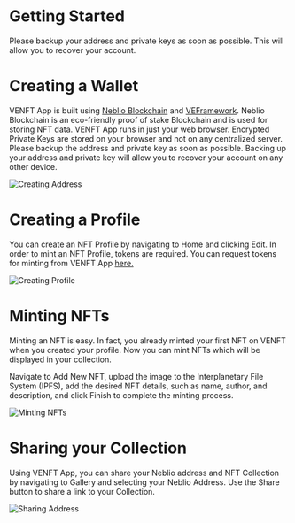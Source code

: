 ﻿
# Getting Started

 Please backup your address and private keys as soon as possible. This will allow you to recover your account.


# Creating a Wallet

VENFT App is built using <a href="https://nebl.io" target="_blank">Neblio Blockchain</a> and <a href="https://veframework.com" target="_blank">VEFramework</a>. Neblio Blockchain is an eco-friendly proof of stake Blockchain and is used for storing NFT data. VENFT App runs in just your web browser. Encrypted Private Keys are stored on your browser and not on any centralized server. Please backup the address and private key as soon as possible. Backing up your address and private key will allow you to recover your account on any other device.


<img src="https://ipfs.infura.io/ipfs/QmNddvwq2UHXpVikKgFqGEgwgwGhPA8KU1qFe4JjxL4Rh2" style="max-width:400px;" class="img-fluid" alt="Creating Address">

# Creating a Profile

You can create an NFT Profile by navigating to Home and clicking Edit. In order to mint an NFT Profile, tokens are required. You can request tokens for minting from VENFT App <a href="https://about.ve-nft.com/index.html#airdrop" target="_blank">here.</a>

<img src="https://ipfs.infura.io/ipfs/QmSKoXSwPvLqEUgZr7nk53nLCpUwudjwS9Y6sGpm14DCYN" style="max-width:400px;" class="img-fluid" alt="Creating Profile">

# Minting NFTs

Minting an NFT is easy. In fact, you already minted your first NFT on VENFT when you created your profile. Now you can mint NFTs which will be displayed in your collection.

Navigate to Add New NFT, upload the image to the Interplanetary File System (IPFS), add the desired NFT details, such as name, author, and description, and click Finish to complete the minting process.

<img src="https://ipfs.infura.io/ipfs/QmSV1iWiiWAH3ZihBdrskru1ZT7FjJmW78ZoRtMpw39SKs" style="max-width:400px;" class="img-fluid" alt="Minting NFTs">

# Sharing your Collection

Using VENFT App, you can share your Neblio address and NFT Collection by navigating to Gallery and selecting your Neblio Address. Use the Share button to share a link to your Collection.

<img src="https://ipfs.infura.io/ipfs/QmV838hrnsXRTW6ynvuCh9c4ob8YNA29MoFDaz3Nu9FoXZ" style="max-width:400px;" class="img-fluid" alt="Sharing Address">